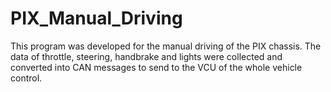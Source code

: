 # PIX_Manual_Driving
This program was developed for the manual driving of the PIX chassis. The data of throttle, steering, handbrake and lights were collected and converted into CAN messages to send to the VCU of the whole vehicle control.
